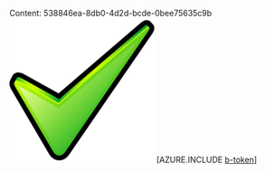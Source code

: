 Content: 538846ea-8db0-4d2d-bcde-0bee75635c9b![image](ea979c70-d044-4b8e-8eff-48a051722796.png)
[AZURE.INCLUDE [b-token](48d5248b-65d2-483c-93d8-a3bd9e00d9b8.md)]
